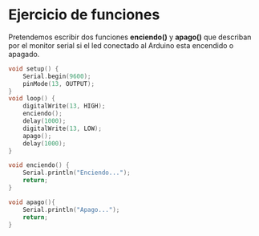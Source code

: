 # Ejercicio de funciones

Pretendemos escribir dos funciones **enciendo()** y **apago()** que describan por el monitor serial si el led conectado al Arduino esta encendido o apagado. 

```c
void setup() {
	Serial.begin(9600);
	pinMode(13, OUTPUT);
}
void loop() {
	digitalWrite(13, HIGH);
	enciendo();
	delay(1000);
	digitalWrite(13, LOW);
	apago();
	delay(1000);
}

void enciendo() {
	Serial.println("Enciendo...");
	return;
}

void apago(){
	Serial.println("Apago...");
	return;
}
```

<!--stackedit_data:
eyJoaXN0b3J5IjpbNDU5MzU1NjMzLC0xMTc2OTQ4MDI1LC0xOT
c4MzcwODNdfQ==
-->